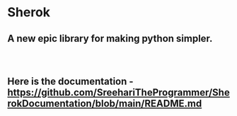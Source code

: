 # Sherok

## A new epic library for making python simpler.     
### <br/>                      

## Here is the documentation - https://github.com/SreehariTheProgrammer/SherokDocumentation/blob/main/README.md
                                                                                                            
### <br/><br/><br/>